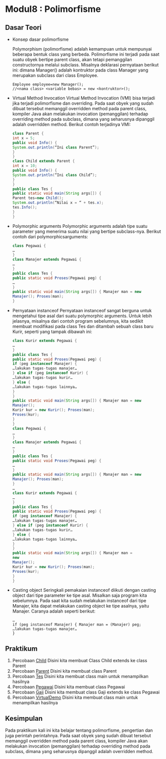# Modul8 : Polimorfisme

## Dasar Teori
* Konsep dasar polimorfisme

  Polymorphism (polimorfisme) adalah kemampuan untuk mempunyai beberapa bentuk class yang berbeda. Polimorfisme ini terjadi pada saat suatu obyek bertipe parent class, akan       tetapi pemanggilan constructornya melalui subclass. Misalnya deklarasi pernyataan berikut ini: 
  dimana Manager() adalah kontruktor pada class Manager yang merupakan subclass dari class Employee.
  ```
  Employee employee=new Manager();
  //<nama class> <variable bebas> = new <kontruktor>();
  ```
* Virtual Method Invocation
  Virtual Method Invocation (VMI) bisa terjadi jika terjadi polimorfisme dan overriding. Pada saat obyek yang sudah dibuat tersebut memanggil overridden method pada parent     class, kompiler Java akan melakukan invocation (pemanggilan) terhadap overriding method pada subclass, dimana yang seharusnya dipanggil adalah overridden method.
  Berikut contoh terjadinya VMI:
  ```java
  class Parent {
  int x = 5;
  public void Info() {
  System.out.println(“Ini class Parent”);
  }
  }
  class Child extends Parent {
  int x = 10;
  public void Info() {
  System.out.println(“Ini class Child”);
  }
  }
  public class Tes {
  public static void main(String args[]) {
  Parent tes=new Child(); 
  System.out.println(“Nilai x = “ + tes.x); 
  tes.Info();
  }
  }
  ```
* Polymorphic arguments
  Polymorphic arguments adalah tipe suatu parameter yang menerima suatu nilai yang bertipe subclass-nya. 
  Berikut contoh dari polymorphicsarguments:
  ```java
  class Pegawai {
  …
  }
  class Manajer extends Pegawai {
  …
  }
  public class Tes {
  public static void Proses(Pegawai peg) {
  …
  }
  public static void main(String args[]) { Manajer man = new
  Manajer(); Proses(man);
  }
  ```
* Pernyataan instanceof
  Pernyataan instanceof sangat berguna untuk mengetahui tipe asal dari suatu polymorphic arguments. Untuk lebih jelasnya, misalnya dari contoh program sebelumnya, kita
  sedikit membuat modifikasi pada class Tes dan ditambah sebuah class baru Kurir, seperti yang tampak dibawah ini:
  ```java
  class Kurir extends Pegawai {
  …
  }
  public class Tes {
  public static void Proses(Pegawai peg) {
  if (peg instanceof Manajer) {
  …lakukan tugas-tugas manajer…
  } else if (peg instanceof Kurir) {
  …lakukan tugas-tugas kurir…
  } else {
  …lakukan tugas-tugas lainnya…
  }
  }
  public static void main(String args[]) { Manajer man = new
  Manajer();
  Kurir kur = new Kurir(); Proses(man);
  Proses(kur);
  }
  }
  class Pegawai {
  …
  }
  class Manajer extends Pegawai {
  …
  }
  public class Tes {
  public static void Proses(Pegawai peg) {
  …
  }
  public static void main(String args[]) { Manajer man = new
  Manajer(); Proses(man);
  }
  …
  class Kurir extends Pegawai {
  …
  }
  public class Tes {
  public static void Proses(Pegawai peg) {
  if (peg instanceof Manajer) {
  …lakukan tugas-tugas manajer…
  } else if (peg instanceof Kurir) {
  …lakukan tugas-tugas kurir…
  } else {
  …lakukan tugas-tugas lainnya…
  }
  }
  public static void main(String args[]) { Manajer man =
  new
  Manajer();
  Kurir kur = new Kurir(); Proses(man);
  Proses(kur);
  }
  }
  ```
* Casting object
  Seringkali pemakaian instanceof diikuti dengan casting object dari tipe parameter ke tipe asal. Misalkan saja program kita sebelumnya. Pada saat kita sudah melakukan
  instanceof dari tipe Manajer, kita dapat melakukan casting object ke tipe asalnya, yaitu Manajer. Caranya adalah seperti berikut:
  ```
  …
  if (peg instanceof Manajer) { Manajer man = (Manajer) peg;
  …lakukan tugas-tugas manajer…
  }
  ```

## Praktikum
1. Percobaan [Child](https://github.com/Ahmadafif007/20104008_Ahmad-Afif-Wildan_Pemrograman2/blob/modul8/src/main/java/com/afif/pbo/modul8/Child.java)
   Disini kita membuat Class Child extends ke class Parent
2. Percobaan [Parent](https://github.com/Ahmadafif007/20104008_Ahmad-Afif-Wildan_Pemrograman2/blob/modul8/src/main/java/com/afif/pbo/modul8/Parent.java)
   Disini kita membuat class Parent
3. Percobaan [Tes](https://github.com/Ahmadafif007/20104008_Ahmad-Afif-Wildan_Pemrograman2/blob/modul8/src/main/java/com/afif/pbo/modul8/Tes.java)
   Disini kita membuat class main untuk menampilkan hasilnya
4. Percobaan [Pegawai](https://github.com/Ahmadafif007/20104008_Ahmad-Afif-Wildan_Pemrograman2/blob/modul8/src/main/java/com/afif/pbo/modul8/Pegawai.java)
   Disini kita membuat class Pegawai
5. Percobaan [Gaji](https://github.com/Ahmadafif007/20104008_Ahmad-Afif-Wildan_Pemrograman2/blob/modul8/src/main/java/com/afif/pbo/modul8/Gaji.java)
   Disini kita membuat class Gaji extends ke class Pegawai 
6. Percobaan [VirtualDemo](https://github.com/Ahmadafif007/20104008_Ahmad-Afif-Wildan_Pemrograman2/blob/modul8/src/main/java/com/afif/pbo/modul8/VirtualDemo.java)
   Disini kita membuat class main untuk menampilkan hasilnya


## Kesimpulan
Pada praktikum kali ini kita belajar tentang polimorfisme, pengertian dan juga perintah perintahnya. Pada saat obyek yang sudah dibuat tersebut memanggil overridden method pada parent class, kompiler Java akan melakukan invocation (pemanggilan) terhadap overriding method pada subclass, dimana yang seharusnya dipanggil adalah overridden method.
